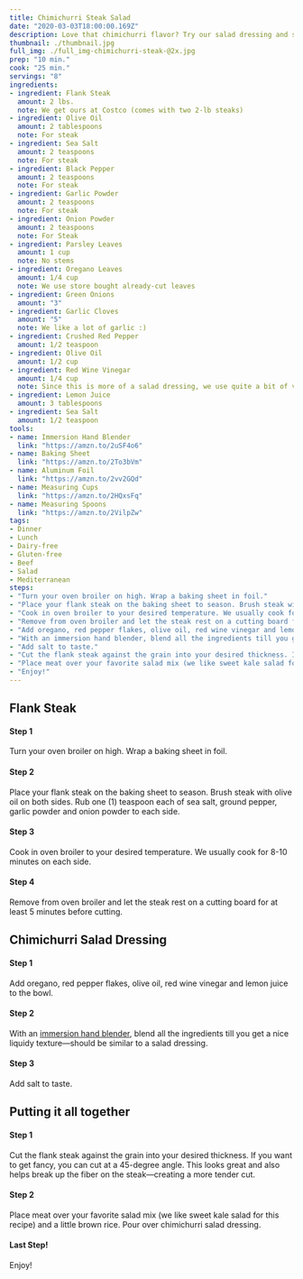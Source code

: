 ```yaml
---
title: Chimichurri Steak Salad
date: "2020-03-03T18:00:00.169Z"
description: Love that chimichurri flavor? Try our salad dressing and steak recipe to get a quick, delicious and healthy meal to the dinner table.
thumbnail: ./thumbnail.jpg
full_img: ./full_img-chimichurri-steak-@2x.jpg
prep: "10 min."
cook: "25 min."
servings: "8"
ingredients:
- ingredient: Flank Steak
  amount: 2 lbs.
  note: We get ours at Costco (comes with two 2-lb steaks)
- ingredient: Olive Oil
  amount: 2 tablespoons
  note: For steak
- ingredient: Sea Salt
  amount: 2 teaspoons
  note: For steak
- ingredient: Black Pepper
  amount: 2 teaspoons
  note: For steak
- ingredient: Garlic Powder
  amount: 2 teaspoons
  note: For steak
- ingredient: Onion Powder
  amount: 2 teaspoons
  note: For Steak
- ingredient: Parsley Leaves
  amount: 1 cup
  note: No stems
- ingredient: Oregano Leaves
  amount: 1/4 cup
  note: We use store bought already-cut leaves
- ingredient: Green Onions
  amount: "3"
- ingredient: Garlic Cloves
  amount: "5"
  note: We like a lot of garlic :)
- ingredient: Crushed Red Pepper
  amount: 1/2 teaspoon
- ingredient: Olive Oil
  amount: 1/2 cup
- ingredient: Red Wine Vinegar
  amount: 1/4 cup
  note: Since this is more of a salad dressing, we use quite a bit of vinegar. Feel free to use less if you want more of a traditional chimichurri
- ingredient: Lemon Juice
  amount: 3 tablespoons
- ingredient: Sea Salt
  amount: 1/2 teaspoon
tools:
- name: Immersion Hand Blender
  link: "https://amzn.to/2uSF4o6"
- name: Baking Sheet
  link: "https://amzn.to/2To3bVm"
- name: Aluminum Foil
  link: "https://amzn.to/2vv2GQd"
- name: Measuring Cups
  link: "https://amzn.to/2HQxsFq"
- name: Measuring Spoons
  link: "https://amzn.to/2VilpZw"
tags:
- Dinner
- Lunch
- Dairy-free
- Gluten-free
- Beef
- Salad
- Mediterranean
steps:
- "Turn your oven broiler on high. Wrap a baking sheet in foil."
- "Place your flank steak on the baking sheet to season. Brush steak with olive oil on both sides. Rub one (1) teaspoon each of sea salt, ground pepper, garlic powder and onion powder to each side."
- "Cook in oven broiler to your desired temperature. We usually cook for 8-10 minutes on each side."
- "Remove from oven broiler and let the steak rest on a cutting board for at least 5 minutes before cutting."
- "Add oregano, red pepper flakes, olive oil, red wine vinegar and lemon juice to the bowl."
- "With an immersion hand blender, blend all the ingredients till you get a nice liquidy texture—should be similar to a salad dressing."
- "Add salt to taste."
- "Cut the flank steak against the grain into your desired thickness. If you want to get fancy, you can cut at a 45-degree angle. This looks great and also helps break up the fiber on the steak—creating a more tender cut."
- "Place meat over your favorite salad mix (we like sweet kale salad for this recipe) and a little brown rice. Pour over chimichurri salad dressing."
- "Enjoy!"
---
```


## Flank Steak

#### Step 1

Turn your oven broiler on high. Wrap a baking sheet in foil.

#### Step 2

Place your flank steak on the baking sheet to season. Brush steak with olive oil on both sides. Rub one (1) teaspoon each of sea salt, ground pepper, garlic powder and onion powder to each side.

#### Step 3

Cook in oven broiler to your desired temperature. We usually cook for 8-10 minutes on each side.

#### Step 4

Remove from oven broiler and let the steak rest on a cutting board for at least 5 minutes before cutting.

<div class="mt-5 pt-5">
  <h2>Chimichurri Salad Dressing</h2>
</div>

#### Step 1

Add oregano, red pepper flakes, olive oil, red wine vinegar and lemon juice to the bowl.

#### Step 2

With an [immersion hand blender](https://amzn.to/2uSF4o6), blend all the ingredients till you get a nice liquidy texture—should be similar to a salad dressing.

#### Step 3

Add salt to taste.

<div class="mt-5 pt-5">
  <h2>Putting it all together</h2>
</div>

#### Step 1

Cut the flank steak against the grain into your desired thickness. If you want to get fancy, you can cut at a 45-degree angle. This looks great and also helps break up the fiber on the steak—creating a more tender cut.

#### Step 2

Place meat over your favorite salad mix (we like sweet kale salad for this recipe) and a little brown rice. Pour over chimichurri salad dressing.

#### Last Step!

Enjoy!